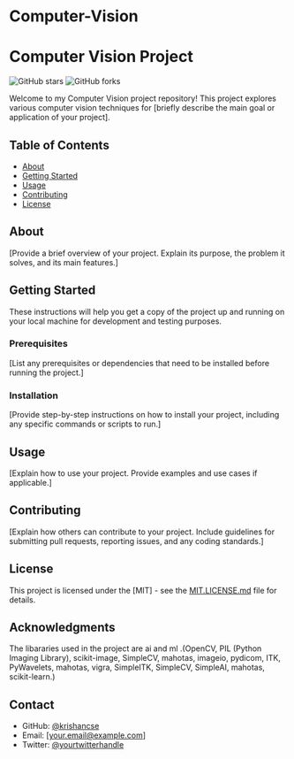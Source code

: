 # Computer-Vision
# Computer Vision Project

![GitHub stars](https://img.shields.io/github/stars/krishancse/computer-vision-project)
![GitHub forks](https://img.shields.io/github/forks/krishancse/computer-vision-project)

Welcome to my Computer Vision project repository! This project explores various computer vision techniques for [briefly describe the main goal or application of your project].

## Table of Contents
- [About](#about)
- [Getting Started](#getting-started)
- [Usage](#usage)
- [Contributing](#contributing)
- [License](#license)

## About
[Provide a brief overview of your project. Explain its purpose, the problem it solves, and its main features.]

## Getting Started
These instructions will help you get a copy of the project up and running on your local machine for development and testing purposes.

### Prerequisites
[List any prerequisites or dependencies that need to be installed before running the project.]

### Installation
[Provide step-by-step instructions on how to install your project, including any specific commands or scripts to run.]

## Usage
[Explain how to use your project. Provide examples and use cases if applicable.]

## Contributing
[Explain how others can contribute to your project. Include guidelines for submitting pull requests, reporting issues, and any coding standards.]

## License
This project is licensed under the [MIT] - see the [MIT.LICENSE.md](LICENSE.md) file for details.

## Acknowledgments
The libararies used in the project are ai and ml .(OpenCV, PIL (Python Imaging Library), scikit-image, SimpleCV, mahotas, imageio, pydicom, ITK, PyWavelets, mahotas, vigra, SimpleITK, SimpleCV, SimpleAI, mahotas, scikit-learn.)
## Contact
- GitHub: [@krishancse](https://github.com/krishancse)
- Email: [your.email@example.com]
- Twitter: [@yourtwitterhandle](https://twitter.com/yourtwitterhandle)
